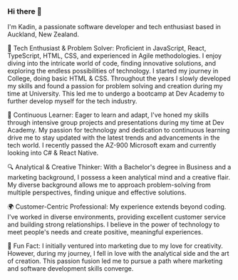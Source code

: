 ### Hi there 👋

I'm Kadin, a passionate software developer and tech enthusiast based in Auckland, New Zealand.

🚀 Tech Enthusiast & Problem Solver: Proficient in JavaScript, React, TypeScript, HTML, CSS, and experienced in Agile methodologies. I enjoy diving into the intricate world of code, finding innovative solutions, and exploring the endless possibilities of technology. I started my journey in College, doing basic HTML & CSS. Throughout the years I slowly developed my skills and found a passion for problem solving and creation during my time at University. This led me to undergo a bootcamp at Dev Academy to further develop myself for the tech industry.

🌱 Continuous Learner: Eager to learn and adapt, I've honed my skills through intensive group projects and presentations during my time at Dev Academy. My passion for technology and dedication to continuous learning drive me to stay updated with the latest trends and advancements in the tech world. I recently passed the AZ-900 Microsoft exam and currently looking into C# & React Native.

🔍 Analytical & Creative Thinker: With a Bachelor's degree in Business and a marketing background, I possess a keen analytical mind and a creative flair. My diverse background allows me to approach problem-solving from multiple perspectives, finding unique and effective solutions.

🌍 Customer-Centric Professional: My experience extends beyond coding. I've worked in diverse environments, providing excellent customer service and building strong relationships. I believe in the power of technology to meet people's needs and create positive, meaningful experiences.

🎨 Fun Fact: I initially ventured into marketing due to my love for creativity. However, during my journey, I fell in love with the analytical side and the art of creation. This passion fusion led me to pursue a path where marketing and software development skills converge.
